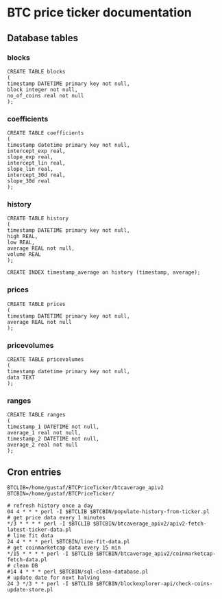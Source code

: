 # BTC price ticker documentation

## Database tables

### blocks

    CREATE TABLE blocks
    (
    timestamp DATETIME primary key not null,
    block integer not null,
    no_of_coins real not null
    );

### coefficients

    CREATE TABLE coefficients
    (
    timestamp datetime primary key not null,
    intercept_exp real,
    slope_exp real,
    intercept_lin real,
    slope_lin real,
    intercept_30d real,
    slope_30d real
    );

### history

    CREATE TABLE history
    (
    timestamp DATETIME primary key not null,
    high REAL,
    low REAL,
    average REAL not null,
    volume REAL
    );

    CREATE INDEX timestamp_average on history (timestamp, average);

### prices

    CREATE TABLE prices
    (
    timestamp DATETIME primary key not null,
    average REAL not null
    );

### pricevolumes

    CREATE TABLE pricevolumes
    (
    timestamp datetime primary key not null,
    data TEXT
    );

### ranges

    CREATE TABLE ranges
    (
    timestamp_1 DATETIME not null,
    average_1 real not null,
    timestamp_2 DATETIME not null,
    average_2 real not null
    );

## Cron entries

	BTCLIB=/home/gustaf/BTCPriceTicker/btcaverage_apiv2
	BTCBIN=/home/gustaf/BTCPriceTicker/

    # refresh history once a day
	04 4 * * * perl -I $BTCLIB $BTCBIN/populate-history-from-ticker.pl
    # get price data every 1 minutes
    */3 * * * * perl -I $BTCLIB $BTCBIN/btcaverage_apiv2/apiv2-fetch-latest-ticker-data.pl
    # line fit data
    24 4 * * * perl $BTCBIN/line-fit-data.pl
    # get coinmarketcap data every 15 min
    */15 * * * * perl -I $BTCLIB $BTCBIN/btcaverage_apiv2/coinmarketcap-fetch-data.pl
    # clean DB
    #14 4 * * * perl $BTCBIN/sql-clean-database.pl
    # update date for next halving
    24 3 */3 * * perl -I $BTCLIB $BTCBIN/blockexplorer-api/check-coins-update-store.pl


